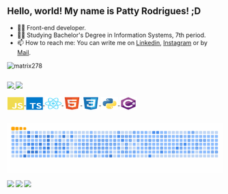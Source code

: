 ## Hello, world! My name is Patty Rodrigues! ;D

- 👨‍💻 Front-end developer.
- 👨‍💻 Studying Bachelor's Degree in Information Systems, 7th period.
- 📫 How to reach me: You can write me on [Linkedin](https://www.linkedin.com/in/patriciarodriguessilvaprs), [Instagram](https://instagram.com/patty.rodriguess) or by [Mail](mailto:rs.paty@hotmail.com).


<div align="start">
  <img src="https://komarev.com/ghpvc/?username=matrix278&label=Profile%20views&color=48c030&style=flat" height="25" width="130" alt="matrix278" />
</div>

 ##

 <div>
  <a href="https://github.com/patty-ti">
  <img height="180em" src="https://github-readme-stats.vercel.app/api?username=patty-ti&show_icons=true&theme=dracula&include_all_commits=true&count_private=true"/>
  <img height="180em" src="https://github-readme-stats.vercel.app/api/top-langs/?username=patty-ti&layout=compact&langs_count=7&theme=dracula"/>
</div>
<div style="display: inline_block"><br>
  <img align="center" alt="Patty-Js" height="30" width="40" src="https://raw.githubusercontent.com/devicons/devicon/master/icons/javascript/javascript-plain.svg">
  <img align="center" alt="Patty-Ts" height="30" width="40" src="https://raw.githubusercontent.com/devicons/devicon/master/icons/typescript/typescript-plain.svg">
  <img align="center" alt="Patty-React" height="30" width="40" src="https://raw.githubusercontent.com/devicons/devicon/master/icons/react/react-original.svg">
  <img align="center" alt="Patty-HTML" height="30" width="40" src="https://raw.githubusercontent.com/devicons/devicon/master/icons/html5/html5-original.svg">
  <img align="center" alt="Patty-CSS" height="30" width="40" src="https://raw.githubusercontent.com/devicons/devicon/master/icons/css3/css3-original.svg">
  <img align="center" alt="Patty-Python" height="30" width="40" src="https://raw.githubusercontent.com/devicons/devicon/master/icons/python/python-original.svg">
  <img align="center" alt="Patty-Csharp" height="30" width="40" src="https://raw.githubusercontent.com/devicons/devicon/master/icons/csharp/csharp-original.svg">
  
</div>
  
  ##

<p align="center">
  <img src="https://github.com/Matrix278/Matrix278/raw/output/ocean.gif" alt="snake">
</p>
 
<div> 
    <a href="https://instagram.com/patty.rodriguess" target="_blank"><img src="https://img.shields.io/badge/-Instagram-%23E4405F?style=for-the-badge&logo=instagram&logoColor=white" target="_blank"></a>
 	<a href = "mailto: prs.pattyrodriguess@gmail.com"><img src="https://img.shields.io/badge/-Gmail-%23333?style=for-the-badge&logo=gmail&logoColor=white" target="_blank"></a>
    <a href="https://www.linkedin.com/in/patriciarodriguessilvaprs" target="_blank"><img src="https://img.shields.io/badge/-LinkedIn-%230077B5?style=for-the-badge&logo=linkedin&logoColor=white" target="_blank"></a> 
    
</div>
